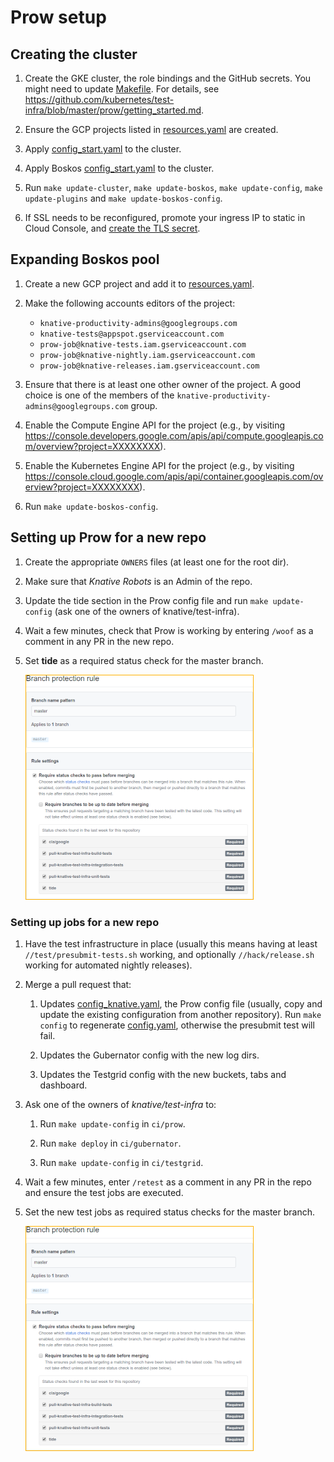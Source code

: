 # Prow setup

## Creating the cluster

1. Create the GKE cluster, the role bindings and the GitHub secrets. You might
   need to update [Makefile](./Makefile). For details, see <https://github.com/kubernetes/test-infra/blob/master/prow/getting_started.md>.

1. Ensure the GCP projects listed in [resources.yaml](./boskos/resources.yaml)
   are created.

1. Apply [config_start.yaml](./config_start.yaml) to the cluster.

1. Apply Boskos [config_start.yaml](./boskos/config_start.yaml) to the cluster.

1. Run `make update-cluster`, `make update-boskos`, `make update-config`,
   `make update-plugins` and `make update-boskos-config`.

1. If SSL needs to be reconfigured, promote your ingress IP to static in Cloud
   Console, and [create the TLS secret](https://kubernetes.io/docs/concepts/services-networking/ingress/#tls).

## Expanding Boskos pool

1. Create a new GCP project and add it to [resources.yaml](./boskos/resources.yaml).

1. Make the following accounts editors of the project:
   * `knative-productivity-admins@googlegroups.com`
   * `knative-tests@appspot.gserviceaccount.com`
   * `prow-job@knative-tests.iam.gserviceaccount.com`
   * `prow-job@knative-nightly.iam.gserviceaccount.com`
   * `prow-job@knative-releases.iam.gserviceaccount.com`

1. Ensure that there is at least one other owner of the project. A good choice
   is one of the members of the `knative-productivity-admins@googlegroups.com`
   group.

1. Enable the Compute Engine API for the project (e.g., by visiting
   <https://console.developers.google.com/apis/api/compute.googleapis.com/overview?project=XXXXXXXX>).

1. Enable the Kubernetes Engine API for the project (e.g., by visiting
   <https://console.cloud.google.com/apis/api/container.googleapis.com/overview?project=XXXXXXXX>).

1. Run `make update-boskos-config`.

## Setting up Prow for a new repo

1. Create the appropriate `OWNERS` files (at least one for the root dir).

1. Make sure that *Knative Robots* is an Admin of the repo.

1. Update the tide section in the Prow config file and run `make update-config`
   (ask one of the owners of knative/test-infra).

1. Wait a few minutes, check that Prow is working by entering `/woof` as a
   comment in any PR in the new repo.

1. Set **tide** as a required status check for the master branch.

   ![Branch Checks](branch_checks.png)

### Setting up jobs for a new repo

1. Have the test infrastructure in place (usually this means having at least
   `//test/presubmit-tests.sh` working, and optionally `//hack/release.sh` working
   for automated nightly releases).

1. Merge a pull request that:

   1. Updates [config_knative.yaml](./config_knative.yaml), the Prow config file
      (usually, copy and update the existing configuration from another repository).
      Run `make config` to regenerate [config.yaml](./config.yaml), otherwise the
      presubmit test will fail.

   1. Updates the Gubernator config with the new log dirs.

   1. Updates the Testgrid config with the new buckets, tabs and dashboard.

1. Ask one of the owners of *knative/test-infra* to:

   1. Run `make update-config` in `ci/prow`.

   1. Run `make deploy` in `ci/gubernator`.

   1. Run `make update-config` in `ci/testgrid`.

1. Wait a few minutes, enter `/retest` as a comment in any PR in the repo and
   ensure the test jobs are executed.

1. Set the new test jobs as required status checks for the master branch.

   ![Branch Checks](branch_checks.png)
